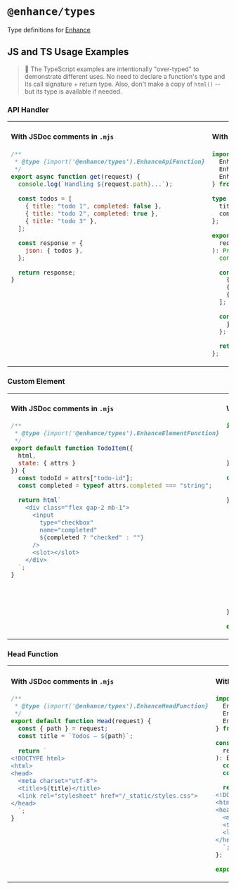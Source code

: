 # `@enhance/types`

Type definitions for [Enhance](https://enhance.dev)

## JS and TS Usage Examples

> 💁  The TypeScript examples are intentionally "over-typed" to demonstrate different uses. No need to declare a function's type and its call signature + return type. Also, don't make a copy of `html()` -- but its type is available if needed.

### API Handler

<table>
<tr>
<td valign="top">

#### With JSDoc comments in `.mjs`

```js
/**
 * @type {import('@enhance/types').EnhanceApiFunction}
 */
export async function get(request) {
  console.log(`Handling ${request.path}...`);

  const todos = [
    { title: "todo 1", completed: false },
    { title: "todo 2", completed: true },
    { title: "todo 3" },
  ];

  const response = {
    json: { todos },
  };

  return response;
}
```

</td>
<td valign="top">

#### With `.ts`

```ts
import type {
  EnhanceApiFunction,
  EnhanceApiRequest,
  EnhanceApiResponse,
} from ".@enhance/types";

type Todo = {
  title: string;
  completed?: boolean;
};

export const get: EnhanceApiFunction = async function (
  request: EnhanceApiRequest,
): Promise<EnhanceApiResponse> {
  console.log(`Handling ${request.path}...`);

  const todos: Todo[] = [
    { title: "todo 1", completed: false },
    { title: "todo 2", completed: true },
    { title: "todo 3" },
  ];

  const response: EnhanceApiResponse = {
    json: { todos },
  };

  return response;
};
```

</td>
</tr>
</table>

### Custom Element

<table>
<tr>
<td valign="top">

#### With JSDoc comments in `.mjs`

```js
/**
 * @type {import('@enhance/types').EnhanceElementFunction}
 */
export default function TodoItem({
  html,
  state: { attrs }
}) {
  const todoId = attrs["todo-id"];
  const completed = typeof attrs.completed === "string";

  return html`
    <div class="flex gap-2 mb-1">
      <input
        type="checkbox"
        name="completed"
        ${completed ? "checked" : ""}
      />
      <slot></slot>
    </div>
  `;
}
```

</td>
<td valign="top">

#### With `.ts`

```ts
import type {
  EnhanceElementArgs,
  EnhanceElementFunction,
  EnhanceHtmlFunction,
  EnhanceElementResult,
} from "@enhance/types";

const TodoItem: EnhanceElementFunction = function ({
  html,
  state: { attrs },
}: EnhanceElementArgs): EnhanceElementResult {
  const todoId = attrs["todo-id"];
  const completed = typeof attrs.completed === "string";
  const myHtml: EnhanceHtmlFunction = html;

  return html`
    <div class="flex gap-2 mb-1">
      <input
        type="checkbox"
        name="completed"
        ${completed ? "checked" : ""}
      />
      <slot></slot>
    </div>
  `;
};

export default TodoItem;
```

</td>
</tr>
</table>

### Head Function

<table>
<tr>
<td valign="top">

#### With JSDoc comments in `.mjs`

```js
/**
 * @type {import('@enhance/types').EnhanceHeadFunction}
 */
export default function Head(request) {
  const { path } = request;
  const title = `Todos — ${path}`;
  
  return `
<!DOCTYPE html>
<html>
<head>
  <meta charset="utf-8">
  <title>${title}</title>
  <link rel="stylesheet" href="/_static/styles.css">
</head>
  `;
}

```

</td>
<td valign="top">

#### With `.ts`

```ts
import type {
  EnhanceApiRequest,
  EnhanceElementResult,
  EnhanceHeadFunction,
} from "@enhance/types";

const Head: EnhanceHeadFunction = function (
  request: EnhanceApiRequest,
): EnhanceElementResult {
  const { path } = request;
  const title = `Todos — ${path}`;

  return `
<!DOCTYPE html>
<html>
<head>
  <meta charset="utf-8">
  <title>${title}</title>
  <link rel="stylesheet" href="/_static/styles.css">
</head>
  `;
};

export default Head;
```

</td>
</tr>
</table>
